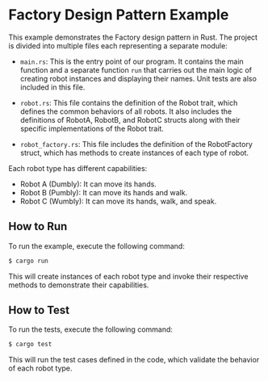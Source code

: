 # Factory Design Pattern Example

This example demonstrates the Factory design pattern in Rust. The project is divided into multiple files each representing a separate module:

- `main.rs`: This is the entry point of our program. It contains the main function and a separate function `run` that carries out the main logic of creating robot instances and displaying their names. Unit tests are also included in this file.

- `robot.rs`: This file contains the definition of the Robot trait, which defines the common behaviors of all robots. It also includes the definitions of RobotA, RobotB, and RobotC structs along with their specific implementations of the Robot trait. 

- `robot_factory.rs`: This file includes the definition of the RobotFactory struct, which has methods to create instances of each type of robot.

Each robot type has different capabilities:

- Robot A (Dumbly): It can move its hands.
- Robot B (Pumbly): It can move its hands and walk.
- Robot C (Wumbly): It can move its hands, walk, and speak.

## How to Run

To run the example, execute the following command:

```bash
$ cargo run
```

This will create instances of each robot type and invoke their respective methods to demonstrate their capabilities.

## How to Test

To run the tests, execute the following command:

```bash
$ cargo test
```

This will run the test cases defined in the code, which validate the behavior of each robot type.

